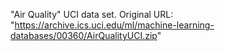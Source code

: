 "Air Quality" UCI data set. Original URL: "https://archive.ics.uci.edu/ml/machine-learning-databases/00360/AirQualityUCI.zip"
